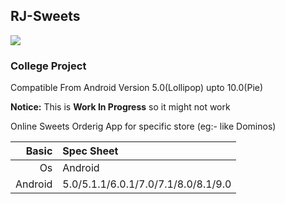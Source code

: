 ## RJ-Sweets

<img src="https://3.bp.blogspot.com/-As516iT5Fg4/XCaboGY7s9I/AAAAAAAAAsI/H73juYD21i8I3QYa3MlRR6eSP1Vfaqm-ACLcBGAs/s1600/institute%2Blogo.PNG" calss="center">

### College Project
Compatible From Android Version 5.0(Lollipop) upto 10.0(Pie)

**Notice:** This is **Work In Progress** so it might not work

Online Sweets Orderig App for specific store (eg:- like Dominos)


Basic   | Spec Sheet
-------:|:-------------------------
Os      | Android    
Android | 5.0/5.1.1/6.0.1/7.0/7.1/8.0/8.1/9.0


